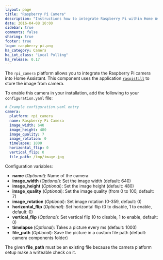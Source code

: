 ```yaml
---
layout: page
title: "Raspberry Pi Camera"
description: "Instructions how to integrate Raspberry Pi within Home Assistant."
date: 2016-04-08 10:00
sidebar: true
comments: false
sharing: true
footer: true
logo: raspberry-pi.png
ha_category: Camera
ha_iot_class: "Local Polling"
ha_release: 0.17
---
```



The `rpi_camera` platform allows you to integrate the Raspberry Pi camera into Home Assistant. This component uses the application [`raspistill`](https://www.raspberrypi.org/documentation/usage/camera/raspicam/raspistill.md) to store the image from camera.

To enable this camera in your installation, add the following to your `configuration.yaml` file:

```yaml
# Example configuration.yaml entry
camera:
  platform: rpi_camera
  name: Raspberry Pi Camera
  image_width: 640
  image_height: 480
  image_quality: 7
  image_rotation: 0
  timelapse: 1000
  horizontal_flip: 0
  vertical_flip: 0
  file_path: /tmp/image.jpg
```

Configuration variables:

 - **name** (*Optional*): Name of the camera
 - **image_width** (*Optional*): Set the image width (default: 640)
 - **image_height** (*Optional*): Set the image height (default: 480)
 - **image_quality** (*Optional*): Set the image quality (from 0 to 100, default: 7)
 - **image_rotation** (*Optional*): Set image rotation (0-359, default: 0)
 - **horizontal_flip** (*Optional*): Set horizontal flip (0 to disable, 1 to enable, default: 0)
 - **vertical_flip** (*Optional*): Set vertical flip (0 to disable, 1 to enable, default: 0)
 - **timelapse** (*Optional*): Takes a picture every ms (default: 1000)
 - **file_path** (*Optional*): Save the picture in a custom file path (default: camera components folder)
 
The given **file_path** must be an existing file because the camera platform setup make a writeable check on it.


